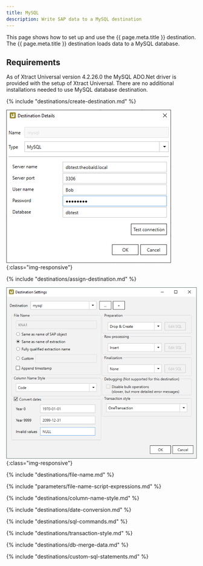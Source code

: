 ```yaml
---
title: MySQL
description: Write SAP data to a MySQL destination
---
```


This page shows how to set up and use the {{ page.meta.title }} destination. 
The {{ page.meta.title }} destination loads data to a MySQL database.

## Requirements

As of Xtract Universal version 4.2.26.0 the MySQL ADO.Net driver is provided with the setup of Xtract Universal.
There are no additional installations needed to use MySQL database destination.


{% include "destinations/create-destination.md" %}

![Destination-Details](../../assets/images/xu/documentation/destinations/my-sql/destination-details.png){:class="img-responsive"}


{% include "destinations/assign-destination.md" %}

![Destination-settings](../../assets/images/xu/documentation/destinations/my-sql/destination-settings.png){:class="img-responsive"}

{% include "destinations/file-name.md" %}

{% include "parameters/file-name-script-expressions.md" %}

{% include "destinations/column-name-style.md" %}

{% include "destinations/date-conversion.md" %}

{% include "destinations/sql-commands.md" %}

{% include "destinations/transaction-style.md" %} 

{% include "destinations/db-merge-data.md" %} 

{% include "destinations/custom-sql-statements.md" %} 